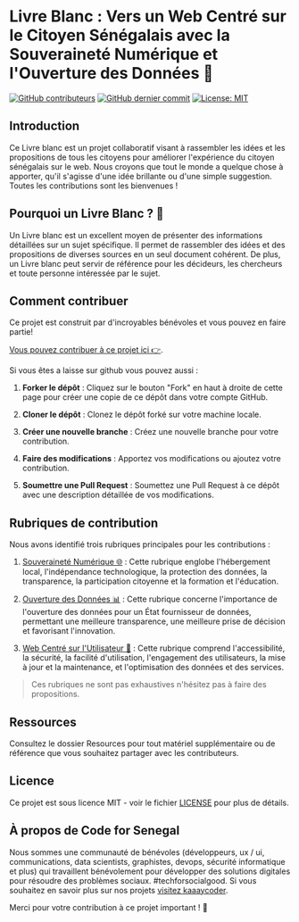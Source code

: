 # Livre Blanc : Vers un Web Centré sur le Citoyen Sénégalais avec la Souveraineté Numérique et l'Ouverture des Données 📖

[![GitHub contributeurs](https://img.shields.io/github/contributors/Code-for-Senegal/web-citoyen.svg?style=for-the-badge)](https://github.com/Code-for-Senegal/web-citoyen/graphs/contributors) [![GitHub dernier commit](https://img.shields.io/github/last-commit/Code-for-Senegal/web-citoyen.svg?style=for-the-badge)](https://github.com/Code-for-Senegal/web-citoyen/commits/master) [![License: MIT](https://img.shields.io/badge/license-MIT-brightgreen.svg?style=for-the-badge)](https://opensource.org/licenses/MIT)

## Introduction

Ce Livre blanc est un projet collaboratif visant à rassembler les idées et les propositions de tous les citoyens pour améliorer l'expérience du citoyen sénégalais sur le web. Nous croyons que tout le monde a quelque chose à apporter, qu'il s'agisse d'une idée brillante ou d'une simple suggestion. Toutes les contributions sont les bienvenues !

## Pourquoi un Livre Blanc ? 🤔

Un Livre blanc est un excellent moyen de présenter des informations détaillées sur un sujet spécifique. Il permet de rassembler des idées et des propositions de diverses sources en un seul document cohérent. De plus, un Livre blanc peut servir de référence pour les décideurs, les chercheurs et toute personne intéressée par le sujet.

## Comment contribuer

Ce projet est construit par d'incroyables bénévoles et vous pouvez en faire partie!

[Vous pouvez contribuer à ce projet ici 👉](https://github.com/Code-for-Senegal/manifeste/web-citoyen/new/choose).

Si vous êtes a laisse sur github vous pouvez aussi :

1. **Forker le dépôt** : Cliquez sur le bouton "Fork" en haut à droite de cette page pour créer une copie de ce dépôt dans votre compte GitHub.

2. **Cloner le dépôt** : Clonez le dépôt forké sur votre machine locale.

3. **Créer une nouvelle branche** : Créez une nouvelle branche pour votre contribution.

4. **Faire des modifications** : Apportez vos modifications ou ajoutez votre contribution.

5. **Soumettre une Pull Request** : Soumettez une Pull Request à ce dépôt avec une description détaillée de vos modifications.

## Rubriques de contribution

Nous avons identifié trois rubriques principales pour les contributions :

1. [Souveraineté Numérique 🌐](contributions/souverainete-numerique) : Cette rubrique englobe l'hébergement local, l'indépendance technologique, la protection des données, la transparence, la participation citoyenne et la formation et l'éducation.

2. [Ouverture des Données 📊](contributions/ouverture-des-donnes) : Cette rubrique concerne l'importance de l'ouverture des données pour un État fournisseur de données, permettant une meilleure transparence, une meilleure prise de décision et favorisant l'innovation.

3. [Web Centré sur l'Utilisateur 👥](contributions/web-centre-Citoyen) : Cette rubrique comprend l'accessibilité, la sécurité, la facilité d'utilisation, l'engagement des utilisateurs, la mise à jour et la maintenance, et l'optimisation des données et des services.

> Ces rubriques ne sont pas exhaustives n'hésitez pas à faire des propositions.

## Ressources

Consultez le dossier Resources pour tout matériel supplémentaire ou de référence que vous souhaitez partager avec les contributeurs.

## Licence

Ce projet est sous licence MIT - voir le fichier [LICENSE](LICENSE) pour plus de détails.

## À propos de Code for Senegal

Nous sommes une communauté de bénévoles (développeurs, ux / ui, communications, data scientists, graphistes, devops, sécurité informatique et plus) qui travaillent bénévolement pour développer des solutions digitales pour résoudre des problèmes sociaux. #techforsocialgood. Si vous souhaitez en savoir plus sur nos projets [visitez kaaaycoder](https://github.com/Code-for-Senegal/kaaycoder).

Merci pour votre contribution à ce projet important ! 🙏
